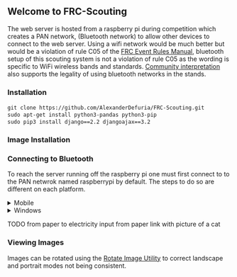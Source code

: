 ## Welcome to FRC-Scouting

The web server is hosted from a raspberry pi during competition which creates a PAN network, (Bluetooth network) to allow other devices to connect to the web server. Using a wifi network would be much better but would be a violation of rule C05 of the [FRC Event Rules Manual](https://firstfrc.blob.core.windows.net/frc2019/EventRules/EventRulesManual.pdf), bluetooth setup of this scouting system is not a violation of rule C05 as the wording is specific to WiFi wireless bands and standards. [Community interpretation](https://www.reddit.com/r/FRC/comments/67c7z4/bluetooth_at_competitions/) also supports the legality of using bluetooth networks in the stands.


### Installation
```
git clone https://github.com/AlexanderDefuria/FRC-Scouting.git
sudo apt-get install python3-pandas python3-pip
sudo pip3 install django==2.2 djangoajax==3.2 
```

### Image Installation


### Connecting to Bluetooth
To reach the server running off the raspberry pi one must first connect to to the PAN netwrok named raspberrypi by default. The steps to do so are different on each platform. 
<details>
    <summary> Mobile </summary>
    <br>
    <li> 1. Simply connect as per usual with any other bluetooth device. 
    <li> 2. On android one must change the settings of the connection to enable internet access over bluetooth. Connect to 127.20.1.1/entry.
</details>

<details>
    <summary> Windows </summary>
    <br>
    <img src="/docs/Step%202%20-%20Bluetooth%20in%20Windows%20Settings.png" width="32%" height="32%"> <img src="/docs/Step%203%20-%20Add%20A%20Device.png" width="32%" height="32%"> <img src="/docs/Step%204a%20-%20Change%20Adapter%20Settings.png" width="32%" height="32%">
    <img src="/docs/Step%204b%20-%20Network%20Connection%20Control%20Panel.png" width="32%" height="32%"> <img src="/docs/Step%205%20-%20View%20Bluetooth%20Network%20Devices.png" width="32%" height="32%"> <img src="/docs/Step%206%20-%20Connect%20To%20Access%20Point.png" width="32%" height="32%">
</details>

TODO 
from paper to electricity input from paper 
link with picture of a cat


### Viewing Images
Images can be rotated using the [Rotate Image Utility](https://github.com/AlexanderDeFuria/FRC-Scouting/blob/master/rotateImage.py) to correct landscape and portrait modes not being consistent.
